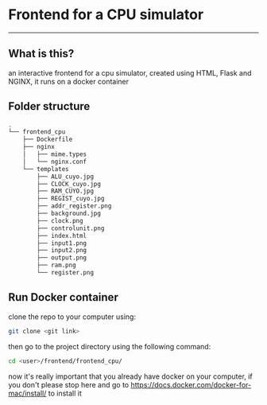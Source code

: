 # Frontend for a CPU simulator
***
## What is this?
an interactive frontend for a cpu simulator, created using HTML, Flask and NGINX, it runs on a docker container

## Folder structure
```bash
.
└── frontend_cpu
    ├── Dockerfile
    ├── nginx
    │   ├── mime.types
    │   └── nginx.conf
    └── templates
        ├── ALU_cuyo.jpg
        ├── CLOCK_cuyo.jpg
        ├── RAM_CUYO.jpg
        ├── REGIST_cuyo.jpg
        ├── addr_register.png
        ├── background.jpg
        ├── clock.png
        ├── controlunit.png
        ├── index.html
        ├── input1.png
        ├── input2.png
        ├── output.png
        ├── ram.png
        └── register.png
```
 ## Run Docker container
   clone the repo to your computer using: 
   ```bash
git clone <git link>
```
then go to the project directory using the following command:
```bash
cd <user>/frontend/frontend_cpu/
```
now it's really important that you already have docker on your computer, if you don't please stop here and go to https://docs.docker.com/docker-for-mac/install/ to install it

